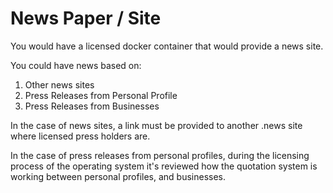 # News Paper / Site

You would have a licensed docker container that would provide a news site.

You could have news based on:

1. Other news sites
2. Press Releases from Personal Profile
3. Press Releases from Businesses

In the case of news sites, a link must be provided to another .news site where licensed press holders are.

In the case of press releases from personal profiles, during the licensing process of the operating system it's reviewed how the quotation system is working between personal profiles, and businesses.
